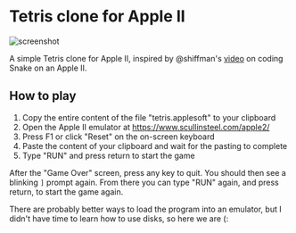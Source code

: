 # Tetris clone for Apple II

![screenshot](https://user-images.githubusercontent.com/6221922/187790615-2e9f1588-478b-41ea-aa1a-086f9fc5fd0f.png)

A simple Tetris clone for Apple II, inspired by @shiffman's [video](https://www.youtube.com/watch?v=7r83N3c2kPw) on coding Snake on an Apple II.

## How to play

1. Copy the entire content of the file "tetris.applesoft" to your clipboard
1. Open the Apple II emulator at https://www.scullinsteel.com/apple2/
1. Press F1 or click "Reset" on the on-screen keyboard
1. Paste the content of your clipboard and wait for the pasting to complete
1. Type "RUN" and press return to start the game

After the "Game Over" screen, press any key to quit.
You should then see a blinking `]` prompt again.
From there you can type "RUN" again, and press return, to start the game again.

There are probably better ways to load the program into an emulator,
but I didn't have time to learn how to use disks, so here we are (:
